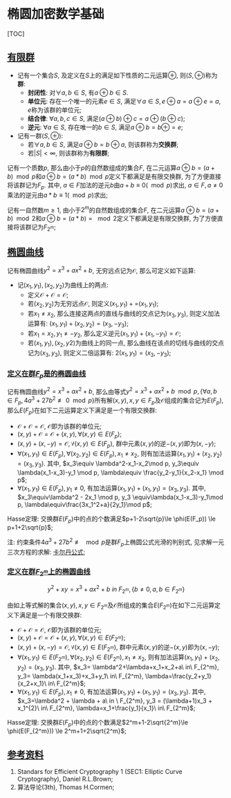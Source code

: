 # 椭圆加密数学基础

<span id='toc'></span>
[TOC]

## [有限群](#toc)

- 记有一个集合$S$, 及定义在$S$上的满足如下性质的二元运算$\oplus$, 则$(S,\oplus)$称为**群**:
  - **封闭性**: 对$\forall a, b\in S$, 有$a\oplus b \in S$.
  - **单位元**: 存在一个唯一的元素$e \in S$, 满足$\forall a \in S, e\oplus a = a\oplus e = a$, $e$称为该群的单位元;
  - **结合律**: $\forall a, b, c \in S$, 满足$(a\oplus b)\oplus c=a\oplus(b\oplus c)$;
  - **逆元**: $\forall a \in S$, 存在唯一的$b \in S$, 满足$a\oplus b = b\oplus = e$;
- 记有一群$(S, \oplus)$:
  - 若$\forall a, b\in S$, 满足$a\oplus b = b\oplus a$, 则该群称为**交换群**;
  - 若$|S|<\infty$, 则该群称为**有限群**;

记有一个质数$p$, 那么由小于$p$的自然数组成的集合$F$, 在二元运算$a\oplus b=(a+b)\mod p$和$a\oplus b=(a*b)\mod p$定义下都满足是有限交换群, 为了方便直接将该群记为$F_p$. 其中, $a\in F$加法的逆元$b$由$a+b\equiv 0(\mod p)$求出, $a\in F, a\ne 0$乘法的逆元由$a*b\equiv 1(\mod p)$求出;

记有一自然数$m\ge 1$, 由小于$2^m$的自然数组成的集合$F$, 在二元运算$a\oplus b=(a+b)\mod 2$和$a\oplus b=(a*b)=\mod 2$定义下都满足是有限交换群, 为了方便直接将该群记为$F_{2^m}$;

## [椭圆曲线](#toc)

记有椭圆曲线$y^2=x^3+ax^2+b$, 无穷远点记为$\mathcal{O}$, 那么可定义如下运算:

- 记$(x_1, y_1), (x_2, y_2)$为曲线上的两点:
  - 定义$\mathcal{O}+\mathcal{O}=\mathcal{O}$;
  - 若$(x_2, y_2)$为无穷远点$\mathcal{O}$, 则定义$(x_1,y_1)+\mathcal=(x_1,y_1)$;
  - 若$x_1\ne x_2$, 那么连接这两点的直线与曲线的交点记为$(x_3,y_3)$, 则定义加法运算有: $(x_1,y_1)+(x_2,y_2)=(x_3,-y_3)$;
  - 若$x_1=x_2, y_1\ne -y_2$, 那么定义逆元$(x_1,y_1)+(x_1,-y_1)=\mathcal{O}$;
  - 若$(x_1, y_1), (x_2,y2)$为曲线上的同一点, 那么曲线在该点的切线与曲线的交点记为$(x_3,y_3)$, 则定义二倍运算有: $2(x_1,y_1)=(x_3,-y_3)$;

### [定义在群$F_p$是的椭圆曲线](#toc)

记有椭圆曲线$y^2=x^3+ax^2+b$, 那么由等式$y^2=x^3+ax^2+b\mod p, \{\forall a,b\in F_p, 4a^3+27b^2\not\equiv 0\mod p\}$所有解$(x,y), x,y\in F_p$及$\mathcal{O}$组成的集合记为$E(F_p)$, 那么$E(F_p)$在如下二元运算定义下满足是一个有限交换群:

- $\mathcal{O} + \mathcal{O} = \mathcal{O}$, $\mathcal{O}$即为该群的单位元;
- $(x,y)+\mathcal{O}=\mathcal{O}+(x,y), \forall (x,y) \in E(F_p)$;
- $(x,y)+(x,-y)=\mathcal{O}, \forall (x,y) \in E(F_p)$, 群中元素$(x,y)$的逆$-(x,y)$即为$(x,-y)$;
- $\forall (x_1, y_1) \in E(F_p), \forall (x_2,y_2) \in E(F_p), x_1\ne x_2$, 则有加法运算$(x_1,y_1)+(x_2,y_2)=(x_3,y_3)$. 其中, $x_3\equiv \lambda^2-x_1-x_2\mod p, y_3\equiv \lambda(x_1-x_3)-y_1 \mod p, \lambda\equiv \frac{y_2-y_1}{x_2-x_1} \mod p$;
- $\forall (x_1,y_1)\in E(F_p), y_1\ne 0$, 有加法运算$(x_1,y_1)+(x_1,y_1)=(x_3,y_3)$. 其中, $x_3\equiv\lambda^2 - 2x_1 \mod p, y_3 \equiv\lambda(x_1-x_3)-y_1\mod p, \lambda\equiv\frac{3x_1^2+a}{2y_1}\mod p$;

Hasse定理: 交换群$E(F_p)$中的点的个数满足$p+1-2\sqrt{p}\le \phi(E(F_p)) \le p+1+2\sqrt{p}$;

注: 约束条件$4a^3+27b^2\not\equiv \mod p$是群$F_p$上椭圆公式光滑的判别式, 见求解一元三次方程的求解: [卡尔丹公式](https://zhuanlan.zhihu.com/p/31151158);

### [定义在群$F_{2^m}$上的椭圆曲线](#toc)

$$
y^2 + xy = x^3 + ax^2 + b\ in\ F_{2^m}, \{b\ne 0, a,b \in F_{2^m}\}
$$

由如上等式解的集合$(x,y),x,y\in F_{2^m}$及$\mathcal{O}$所组成的集合$E(F_{2^m})$在如下二元运算定义下满足是一个有限交换群:

- $\mathcal{O} + \mathcal{O} = \mathcal{O}$, $\mathcal{O}$即为该群的单位元;
- $(x,y)+\mathcal{O}=\mathcal{O}+(x,y), \forall (x,y) \in E(F_{2^m})$;
- $(x,y)+(x,-y)=\mathcal{O}, \forall (x,y) \in E(F_{2^m})$, 群中元素$(x,y)$的逆$-(x,y)$即为$(x,-y)$;
- $\forall (x_1, y_1) \in E(F_{2^m}), \forall (x_2,y_2) \in E(F_{2^m}), x_1\ne x_2$, 则有加法运算$(x_1,y_1)+(x_2,y_2)=(x_3,y_3)$. 其中, $x_3= \lambda^2+\lambda+x_1+x_2+a\ in\ F_{2^m}, y_3= \lambda(x_1+x_3)+x_3+y_1\ in\ F_{2^m}, \lambda=\frac{y_2+y_1}{x_2+x_1}\ in\ F_{2^m}$;
- $\forall (x_1,y_1)\in E(F_p), x_1\ne 0$, 有加法运算$(x_1,y_1)+(x_1,y_1)=(x_3,y_3)$. 其中, $x_3=\lambda^2 + \lambda + a\ in \ F_{2^m}, y_3 = (\lambda+1)x_3 + x_1^{2}\ in\ F_{2^m}, \lambda=x_1+\frac{y_1}{x_1}\ in\ F_{2^m}$;

Hasse定理: 交换群$E(F_p)$中的点的个数满足$2^m+1-2\sqrt{2^m}\le \phi(E(F_{2^m})) \le 2^m+1+2\sqrt{2^m}$;

## [参考资料](#toc)

1. Standars for Efficient Cryptography 1 (SEC1: Elliptic Curve Cryptography), Daniel R.L.Brown;
2. 算法导论(3th), Thomas H.Cormen;
